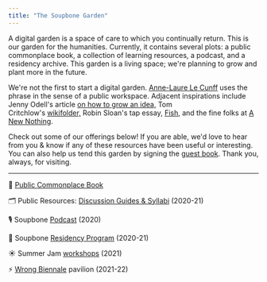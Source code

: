 ```yaml
---
title: "The Soupbone Garden"
---
```


A digital garden is a space of care to which you continually return. This is our garden for the humanities. Currently, it contains several plots: a public commonplace book, a collection of learning resources, a podcast, and a residency archive. This garden is a living space; we're planning to grow and plant more in the future.

We're not the first to start a digital garden. [Anne-Laure Le Cunff](https://www.mentalnodes.com/about) uses the phrase in the sense of a public workspace. Adjacent inspirations include Jenny Odell's article [on how to grow an idea,](https://thecreativeindependent.com/people/jenny-odell-how-to-grow-an-idea/) Tom Critchlow's [wikifolder,](https://tomcritchlow.com/wiki/) Robin Sloan's tap essay, [Fish,](https://www.robinsloan.com/fish/) and the fine folks at [A New Nothing](https://anewnothing.com/about/).

Check out some of our offerings below! If you are able, we'd love to hear from you & know if any of these resources have been useful or interesting. You can also help us tend this garden by signing the [guest book](https://forms.gle/UTD3p3WC94trSnnc8). Thank you, always, for visiting.

---

📓 [Public Commonplace Book](https://www.notion.so/soupbone/Commonplace-3e7cb1f697ec4b3490ee526e4c7bb552)

🗂 Public Resources: [Discussion Guides & Syllabi](/garden/public-resources) (2020-21)

🎙 Soupbone [Podcast](/garden/podcast) (2020)

📝 Soupbone [Residency Program](/garden/residency) (2020-21)

☀️ Summer Jam [workshops](/garden/summer-jam) (2021)

⚡️ [Wrong Biennale](/garden/wrong-biennale) pavilion (2021-22)
